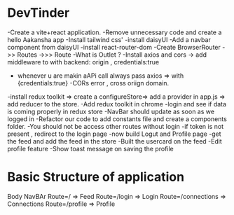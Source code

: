 # DevTinder

-Create a vite+react application.
-Remove unnecessary code and create a hello Aakansha app
-Install tailwind css'
-install daisyUI
-Add a navbar component from daisyUI
-install react-router-dom
-Create BrowserRouter ->> Routes ->>> Route
-What is Outlet ?
-Install axios and cors -> add middleware to with backend: origin , credentials:true
- whenever u are makin aAPi call always pass axios => with {credentials:true}
-CORs error , cross oriign domain.

-install redux toolkit => create a configureStore=> add a provider in app.js => add reducer to the store.
-Add redux toolkit in chrome
-login and see if data is coming properly in redux store
-NavBar should update as soon as we logged in 
-Refactor our code to add constants file and create a components folder.
-You should not be access other routes without login
-if token is not present , redirect to the login page 
-now build Logut and Profile page
-get the feed and add the feed in the store
-Built the usercard on the feed
-Edit profile feature 
-Show toast message on saving the profile






# Basic Structure of application
Body
  NavBAr
  Route=/  => Feed
  Route=/login => Login
  Route=/connections => Connections
  Route=/profile => Profile